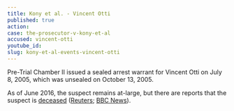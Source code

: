 ```yaml
---
title: Kony et al. - Vincent Otti
published: true
action:
case: the-prosecutor-v-kony-et-al
accused: vincent-otti
youtube_id:
slug: kony-et-al-events-vincent-otti
---
```



Pre-Trial Chamber II issued a sealed arrest warrant for Vincent Otti on July 8, 2005, which was unsealed on October 13, 2005.&nbsp;

As of June 2016, the suspect remains at-large, but there are reports that the suspect is&nbsp;[deceased](http://www.haguejusticeportal.net/index.php?id=8194)&nbsp;([Reuters](http://www.reuters.com/article/idUSL23695656);&nbsp;[BBC News](http://news.bbc.co.uk/2/hi/africa/7083311.stm)).&nbsp;